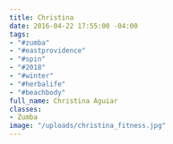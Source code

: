 ```yaml
---
title: Christina
date: 2016-04-22 17:55:00 -04:00
tags:
- "#zumba"
- "#eastprovidence"
- "#spin"
- "#2018"
- "#winter"
- "#herbalife"
- "#beachbody"
full_name: Christina Aguiar
classes:
- Zumba
image: "/uploads/christina_fitness.jpg"
---
```


